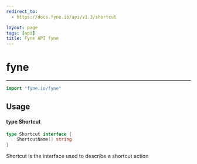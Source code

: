 ```yaml
---
redirect_to:
  - https://docs.fyne.io/api/v1.3/shortcut

layout: page
tags: [api]
title: Fyne API fyne
---
```



# fyne
---
```go
import "fyne.io/fyne"
```

## Usage

#### type Shortcut

```go
type Shortcut interface {
	ShortcutName() string
}
```

Shortcut is the interface used to describe a shortcut action
